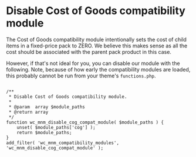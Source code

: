 # Disable Cost of Goods compatibility module

The Cost of Goods compatibility module intentionally sets the cost of child items in a fixed-price pack to ZERO. We believe this makes sense as all the cost should be associated with the parent pack product in this case. 

However, if that's not ideal for you, you can disable our module with the following. Note, because of how early the compatibility modules are loaded, this probably cannot be run from your theme's `functions.php`.


```[php]

/**
 * Disable Cost of Goods compatibility module.
 *
 * @param  array $module_paths
 * @return array
 */
function wc_mnm_disable_cog_compat_module( $module_paths ) {
    unset( $module_paths['cog'] );
    return $module_paths;
}
add_filter( 'wc_mnm_compatibility_modules', 'wc_mnm_disable_cog_compat_module' );
```